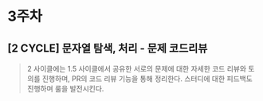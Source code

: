 # 3주차

## [2 CYCLE] 문자열 탐색, 처리 - 문제 코드리뷰
> 2 사이클에는 1.5 사이클에서 공유한 서로의 문제에 대한 자세한 코드 리뷰와 토의를 진행하며, PR의 코드 리뷰 기능을 통해 정리한다. 스터디에 대한 피드백도 진행하며 룰을 발전시킨다.

<br>